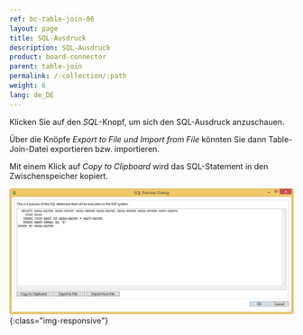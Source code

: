 ```yaml
---
ref: bc-table-join-06
layout: page
title: SQL-Ausdruck
description: SQL-Ausdruck
product: board-connector
parent: table-join
permalink: /:collection/:path
weight: 6
lang: de_DE
---
```


Klicken Sie auf den *SQL*-Knopf, um sich den SQL-Ausdruck anzuschauen. 

Über die Knöpfe *Export to File und Import from File* könnten Sie dann Table-Join-Datei exportieren bzw. importieren. 

Mit einem Klick auf *Copy to Clipboard* wird das SQL-Statement in den Zwischenspeicher kopiert.

![tj-sql-preview](/img/content/tj-sql-preview.png){:class="img-responsive"}